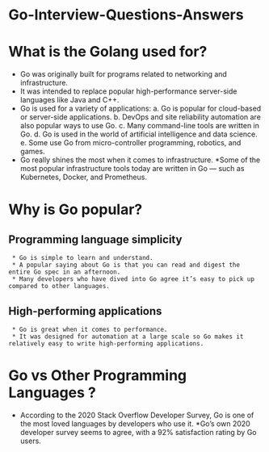 # Go-Interview-Questions-Answers

# What is the Golang used for?
  * Go was originally built for programs related to networking and infrastructure.
  * It was intended to replace popular high-performance server-side languages like Java and C++. 
  * Go is used for a variety of applications:
      a. Go is popular for cloud-based or server-side applications. 
      b. DevOps and site reliability automation are also popular ways to use Go. 
      c. Many command-line tools are written in Go.
      d. Go is used in the world of artificial intelligence and data science.
      e. Some use Go from micro-controller programming, robotics, and games.
  * Go really shines the most when it comes to infrastructure. 
  *Some of the most popular infrastructure tools today are written in Go — such as Kubernetes, Docker, and Prometheus.

# Why is Go popular? 
   ## Programming language simplicity
     * Go is simple to learn and understand.
     * A popular saying about Go is that you can read and digest the entire Go spec in an afternoon.
     * Many developers who have dived into Go agree it’s easy to pick up compared to other languages. 

   ## High-performing applications
     * Go is great when it comes to performance.
     * It was designed for automation at a large scale so Go makes it relatively easy to write high-performing applications. 

# Go vs Other Programming Languages ?
   * According to the 2020 Stack Overflow Developer Survey, Go is one of the most loved languages by developers who use it. 
   *Go’s own 2020 developer survey seems to agree, with a 92% satisfaction rating by Go users.
